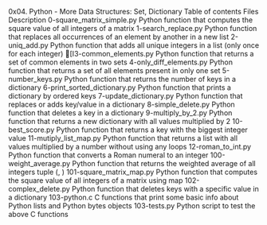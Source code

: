 0x04. Python - More Data Structures: Set, Dictionary
Table of contents
Files 	Description
0-square_matrix_simple.py 	Python function that computes the square value of all integers of a matrix
1-search_replace.py 	Python function that replaces all occurrences of an element by another in a new list
2-uniq_add.py 	Python function that adds all unique integers in a list (only once for each integer)
[I3-common_elements.py 	Python function that returns a set of common elements in two sets
4-only_diff_elements.py 	Python function that returns a set of all elements present in only one set
5-number_keys.py 	Python function that returns the number of keys in a dictionary
6-print_sorted_dictionary.py 	Python function that prints a dictionary by ordered keys
7-update_dictionary.py 	Python function that replaces or adds key/value in a dictionary
8-simple_delete.py 	Python function that deletes a key in a dictionary
9-multiply_by_2.py 	Python function that returns a new dictionary with all values multiplied by 2
10-best_score.py 	Python function that returns a key with the biggest integer value
11-mutiply_list_map.py 	Python function that returns a list with all values multiplied by a number without using any loops
12-roman_to_int.py 	Python function that converts a Roman numeral to an integer
100-weight_average.py 	Python function that returns the weighted average of all integers tuple (, )
101-square_matrix_map.py 	Python function that computes the square value of all integers of a matrix using map
102-complex_delete.py 	Python function that deletes keys with a specific value in a dictionary
103-python.c 	C functions that print some basic info about Python lists and Python bytes objects
103-tests.py 	Python script to test the above C functions
